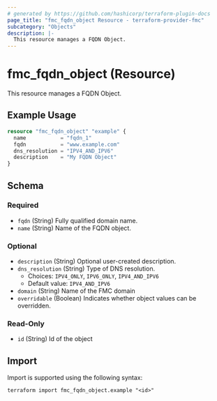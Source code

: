 ```yaml
---
# generated by https://github.com/hashicorp/terraform-plugin-docs
page_title: "fmc_fqdn_object Resource - terraform-provider-fmc"
subcategory: "Objects"
description: |-
  This resource manages a FQDN Object.
---
```


# fmc_fqdn_object (Resource)

This resource manages a FQDN Object.

## Example Usage

```terraform
resource "fmc_fqdn_object" "example" {
  name           = "fqdn_1"
  fqdn           = "www.example.com"
  dns_resolution = "IPV4_AND_IPV6"
  description    = "My FQDN Object"
}
```

<!-- schema generated by tfplugindocs -->
## Schema

### Required

- `fqdn` (String) Fully qualified domain name.
- `name` (String) Name of the FQDN object.

### Optional

- `description` (String) Optional user-created description.
- `dns_resolution` (String) Type of DNS resolution.
  - Choices: `IPV4_ONLY`, `IPV6_ONLY`, `IPV4_AND_IPV6`
  - Default value: `IPV4_AND_IPV6`
- `domain` (String) Name of the FMC domain
- `overridable` (Boolean) Indicates whether object values can be overridden.

### Read-Only

- `id` (String) Id of the object

## Import

Import is supported using the following syntax:

```shell
terraform import fmc_fqdn_object.example "<id>"
```
